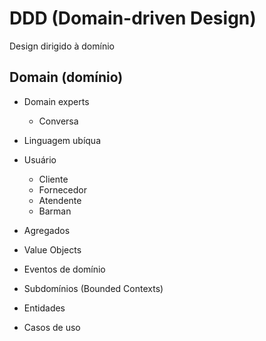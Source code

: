 # DDD (Domain-driven Design)

Design dirigido à domínio

## Domain (domínio)

- Domain experts

  - Conversa

- Linguagem ubíqua

- Usuário

  - Cliente
  - Fornecedor
  - Atendente
  - Barman

- Agregados
- Value Objects
- Eventos de domínio
- Subdomínios (Bounded Contexts)
- Entidades
- Casos de uso
